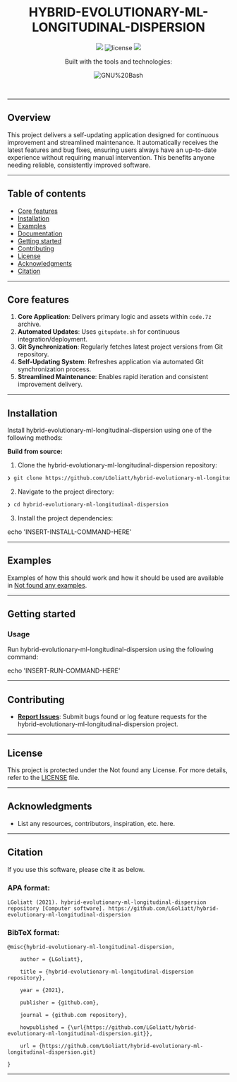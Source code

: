 <p align="center"><h1 align="center">HYBRID-EVOLUTIONARY-ML-LONGITUDINAL-DISPERSION</h1></p>
<p align="center">
	<a href="https://itmo.ru/"><img src="https://raw.githubusercontent.com/aimclub/open-source-ops/43bb283758b43d75ec1df0a6bb4ae3eb20066323/badges/ITMO_badge.svg"></a>
	<img src="https://img.shields.io/github/license/LGoliatt/hybrid-evolutionary-ml-longitudinal-dispersion?style=default&logo=opensourceinitiative&logoColor=white&color=blue" alt="license">
	<a href="https://github.com/ITMO-NSS-team/Open-Source-Advisor"><img src="https://img.shields.io/badge/improved%20by-OSA-blue"></a>
</p>
<p align="center">Built with the tools and technologies:</p>
<p align="center">
	<img src="https://img.shields.io/badge/GNU%20Bash-4EAA25.svg?style=default&logo=GNU-Bash&logoColor=white"alt="GNU%20Bash">
</p>
<br>


---
## Overview

<overview>
This project delivers a self-updating application designed for continuous improvement and streamlined maintenance. It automatically receives the latest features and bug fixes, ensuring users always have an up-to-date experience without requiring manual intervention. This benefits anyone needing reliable, consistently improved software.
</overview>

---


## Table of contents

- [Core features](#core-features)
- [Installation](#installation)
- [Examples](#examples)
- [Documentation](#documentation)
- [Getting started](#getting-started)
- [Contributing](#contributing)
- [License](#license)
- [Acknowledgments](#acknowledgments)
- [Citation](#citation)

---

## Core features

<corefeatures>

1. **Core Application**: Delivers primary logic and assets within `code.7z` archive.
2. **Automated Updates**: Uses `gitupdate.sh` for continuous integration/deployment.
3. **Git Synchronization**: Regularly fetches latest project versions from Git repository.
4. **Self-Updating System**: Refreshes application via automated Git synchronization process.
5. **Streamlined Maintenance**: Enables rapid iteration and consistent improvement delivery.

</corefeatures>

---


## Installation

Install hybrid-evolutionary-ml-longitudinal-dispersion using one of the following methods:

**Build from source:**

1. Clone the hybrid-evolutionary-ml-longitudinal-dispersion repository:
```sh
❯ git clone https://github.com/LGoliatt/hybrid-evolutionary-ml-longitudinal-dispersion
```

2. Navigate to the project directory:
```sh
❯ cd hybrid-evolutionary-ml-longitudinal-dispersion
```

3. Install the project dependencies:

echo 'INSERT-INSTALL-COMMAND-HERE'


---


## Examples

Examples of how this should work and how it should be used are available in [Not found any examples](https://github.com/LGoliatt/hybrid-evolutionary-ml-longitudinal-dispersion/tree/master/).

---



## Getting started

### Usage

Run hybrid-evolutionary-ml-longitudinal-dispersion using the following command:
 
 echo 'INSERT-RUN-COMMAND-HERE'

---


## Contributing


- **[Report Issues](https://github.com/LGoliatt/hybrid-evolutionary-ml-longitudinal-dispersion/issues )**: Submit bugs found or log feature requests for the hybrid-evolutionary-ml-longitudinal-dispersion project.


---


## License

This project is protected under the Not found any License. For more details, refer to the [LICENSE](https://github.com/LGoliatt/hybrid-evolutionary-ml-longitudinal-dispersion/blob/master/) file.

---


## Acknowledgments

- List any resources, contributors, inspiration, etc. here.

---


## Citation

If you use this software, please cite it as below.

### APA format:

    LGoliatt (2021). hybrid-evolutionary-ml-longitudinal-dispersion repository [Computer software]. https://github.com/LGoliatt/hybrid-evolutionary-ml-longitudinal-dispersion

### BibTeX format:

    @misc{hybrid-evolutionary-ml-longitudinal-dispersion,

        author = {LGoliatt},

        title = {hybrid-evolutionary-ml-longitudinal-dispersion repository},

        year = {2021},

        publisher = {github.com},

        journal = {github.com repository},

        howpublished = {\url{https://github.com/LGoliatt/hybrid-evolutionary-ml-longitudinal-dispersion.git}},

        url = {https://github.com/LGoliatt/hybrid-evolutionary-ml-longitudinal-dispersion.git}

    }

---
